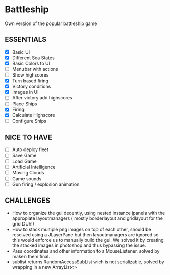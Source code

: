 # Battleship
Own version of the popular battleship game

## ESSENTIALS
- [x] Basic UI
- [x] Different Sea States
- [x] Basic Colors to UI
- [ ] Menubar with actions
- [ ] Show highscores
- [x] Turn based firing
- [x] Victory conditions
- [x] Images in UI
- [ ] After victory add highscores
- [ ] Place Ships
- [x] Firing
- [x] Calculate Highscore
- [ ] Configure Ships

## NICE TO HAVE
- [ ] Auto deploy fleet
- [ ] Save Game
- [ ] Load Game
- [ ] Artificial Intelligence
- [ ] Moving Clouds
- [ ] Game sounds
- [ ] Gun firing / explosion animation

## CHALLENGES
- How to organize the gui decently, using nested instance jpanels with the appropiate layoutmanagers ( mostly borderlayout and gridlayout for the grid DUh!)
- How to stack multiple png images on top of each other, should be resolved using a JLayerPane but then layoutmanagers are ignored so this would enforce us to manually build the gui. We solved it by creating the stacked images in photoshop and thus bypassing the issue.
- Pass coordinates and other information to a MouseListener, solved by maken them final.
- sublist returns RandomAccessSubList wich is not serializable, solved by wrapping in a new ArrayList<>
